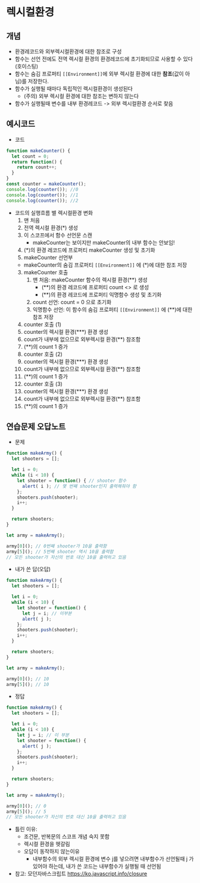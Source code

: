 # 렉시컬환경

## 개념
- 환경레코드와 외부렉시컬환경에 대한 참조로 구성
- 함수는 선언 전에도 전역 렉시컬 환경의 환경레코드에 초기화되므로 사용할 수 있다 (호이스팅)
- 함수는 숨김 프로퍼티 `[[Environment]]`에 외부 렉시컬 환경에 대한 **참조**(값이 아님)를 저장한다.
- 함수가 실행될 때마다 독립적인 렉시컬환경이 생성된다
   - (주의) 외부 렉시컬 환경에 대한 참조는 변하지 않는다
- 함수가 실행될때 변수를 내부 환경레코드 -> 외부 렉시컬환경 순서로 찾음

## 예시코드
- 코드
```javascript
function makeCounter() {
  let count = 0;
  return function() {
    return count++;
  }
}
const counter = makeCounter();
console.log(counter()); //0
console.log(counter()); //1
console.log(counter()); //2
```
- 코드의 실행흐름 별 렉시컬환경 변화
  1. 맨 처음
    1. 전역 렉시컬 환경(*) 생성
    2. 이 스코프에서 함수 선언문 스캔
       - makeCounter는 보이지만 makeCounter의 내부 함수는 안보임!
    3. (*)의 환경 레코드에 프로퍼티 makeCounter 생성 및 초기화
  2. makeCounter 선언부
    - makeCounter의 숨김 프로퍼티 `[[Environment]]` 에 (*)에 대한 참조 저장
  3. makeCounter 호출
      1. 맨 처음: makeCounter 함수의 렉시컬 환경(**) 생성
         - (**)의 환경 레코드에 프로퍼티 count <<uninitialized>> 로 생성
         - (**)의 환경 레코드에 프로퍼티 익명함수 생성 및 초기화
      2. count 선언: count = 0 으로 초기화
      3. 익명함수 선언: 이 함수의 숨김 프로퍼티 `[[Environment]]` 에 (**)에 대한 참조 저장
  4. counter 호출 (1)
    1. counter의 렉시컬 환경(***) 환경 생성
    2. count가 내부에 없으므로 외부렉시컬 환경(**) 참조함
    3. (**)의 count 1 증가
  5. counter 호출 (2)
    1. counter의 렉시컬 환경(***) 환경 생성
    2. count가 내부에 없으므로 외부렉시컬 환경(**) 참조함
    3. (**)의 count 1 증가
  6. counter 호출 (3)
    1. counter의 렉시컬 환경(***) 환경 생성
    2. count가 내부에 없으므로 외부렉시컬 환경(**) 참조함
    3. (**)의 count 1 증가
     
## 연습문제 오답노트
- 문제
```javascript
function makeArmy() {
  let shooters = [];

  let i = 0;
  while (i < 10) {
    let shooter = function() { // shooter 함수
      alert( i ); // 몇 번째 shooter인지 출력해줘야 함
    };
    shooters.push(shooter);
    i++;
  }

  return shooters;
}

let army = makeArmy();

army[0](); // 0번째 shooter가 10을 출력함
army[5](); // 5번째 shooter 역시 10을 출력함
// 모든 shooter가 자신의 번호 대신 10을 출력하고 있음
```
- 내가 쓴 답(오답)
```javascript
function makeArmy() {
  let shooters = [];

  let i = 0;
  while (i < 10) {
    let shooter = function() { 
      let j = i; // 이부분
      alert( j ); 
    };
    shooters.push(shooter);
    i++;
  }

  return shooters;
}

let army = makeArmy();

army[0](); // 10
army[5](); // 10
```
- 정답
```javascript
function makeArmy() {
  let shooters = [];

  let i = 0;
  while (i < 10) {
    let j = i; // 이 부분
    let shooter = function() {
      alert( j );
    };
    shooters.push(shooter);
    i++;
  }

  return shooters;
}

let army = makeArmy();

army[0](); // 0
army[5](); // 5
// 모든 shooter가 자신의 번호 대신 10을 출력하고 있음
```
- 틀린 이유:
  - 조건문, 반복문의 스코프 개념 숙지 못함
  - 렉시컬 환경을 헷갈림
  - 오답이 동작하지 않는이유
    - 내부함수의 외부 렉시컬 환경에 변수 j를 넣으려면 내부함수가 선언될때 j 가 있어야 하는데, 내가 쓴 코드는 내부함수가 실행될 때 선언됨
- 참고: 모던자바스크립트 https://ko.javascript.info/closure
